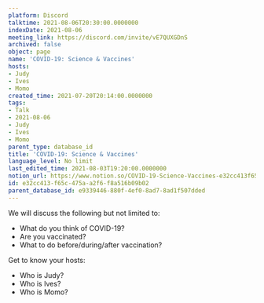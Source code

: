 ```yaml
---
platform: Discord
talktime: 2021-08-06T20:30:00.0000000
indexDate: 2021-08-06
meeting_link: https://discord.com/invite/vE7QUXGDnS
archived: false
object: page
name: 'COVID-19: Science & Vaccines'
hosts:
- Judy
- Ives
- Momo
created_time: 2021-07-20T20:14:00.0000000
tags:
- Talk
- 2021-08-06
- Judy
- Ives
- Momo
parent_type: database_id
title: 'COVID-19: Science & Vaccines'
language_level: No limit
last_edited_time: 2021-08-03T19:20:00.0000000
notion_url: https://www.notion.so/COVID-19-Science-Vaccines-e32cc413f65c475aa2f6f8a516b09b02
id: e32cc413-f65c-475a-a2f6-f8a516b09b02
parent_database_id: e9339446-880f-4ef0-8ad7-8ad1f507dded
---
```



We will discuss the following but not limited to:
   - What do you think of COVID-19?
   - Are you vaccinated?
   - What to do before/during/after vaccination?

Get to know your hosts:
   - Who is Judy?
   - Who is Ives?
   - Who is Momo?



